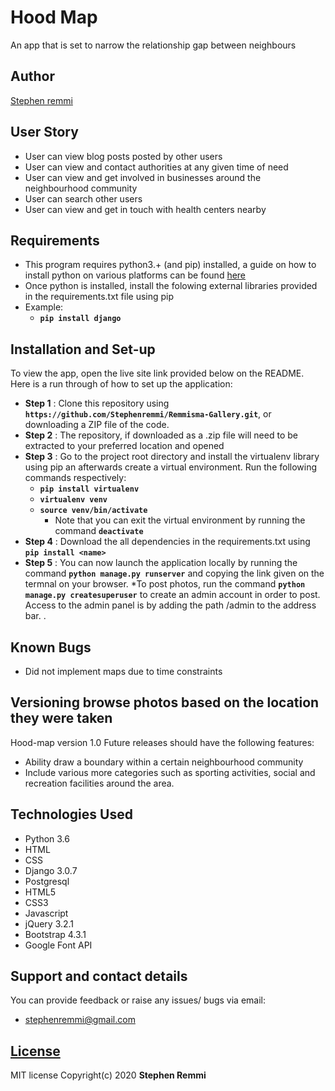 # Hood Map
An app that is set to narrow the relationship gap between neighbours

## Author
[Stephen remmi](https://github.com/Stephenremmi)

## User Story
* User can view blog posts posted by other users
* User can view and contact authorities at any given time of need
* User can view and get involved in businesses around the neighbourhood community
* User can search other users
* User can view and get in touch with health centers nearby
## Requirements
* This program requires python3.+ (and pip) installed, a guide on how to install python on various platforms can be found [here](https://docs.djangoproject.com/en/3.0/topics/install/)
* Once python is installed, install the folowing external libraries provided in the requirements.txt file using pip
* Example: 
    * **`pip install django`**

## Installation and Set-up
To view the app, open the live site link provided below on the README.
Here is a run through of how to set up the application:
* **Step 1** : Clone this repository using **`https://github.com/Stephenremmi/Remmisma-Gallery.git`**, or downloading a ZIP file of the code.
* **Step 2** : The repository, if downloaded as a .zip file will need to be extracted to your preferred location and opened
* **Step 3** : Go to the project root directory and install the virtualenv library using pip an afterwards create a virtual environment. Run the following commands respectively:
    * **`pip install virtualenv`**
    * **`virtualenv venv`**
    * **`source venv/bin/activate`**
        * Note that you can exit the virtual environment by running the command **`deactivate`**
* **Step 4** : Download the all dependencies in the requirements.txt using **`pip install <name>`**
* **Step 5** : You can now launch the application locally by running the command **`python manage.py runserver`** and copying the link given on the termnal on your browser.
*To post photos, run the command **`python manage.py createsuperuser`** to create an admin account in order to post. Access to the admin panel is by adding the path /admin to the address bar.
    .

## Known Bugs
* Did not implement maps due to time constraints

## Versioning browse photos based on the location they were taken
Hood-map version 1.0
Future releases should have the following features:
* Ability draw a boundary within a certain neighbourhood community
* Include various more categories such as sporting activities, social and recreation facilities around the area.

## Technologies Used
* Python 3.6
* HTML  
* CSS
* Django 3.0.7
* Postgresql
* HTML5
* CSS3
* Javascript
* jQuery 3.2.1
* Bootstrap 4.3.1
* Google Font API

## Support and contact details
You can provide feedback or raise any issues/ bugs via email:
* stephenremmi@gmail.com

## [License](hhttps://github.com/Stephenremmi/Hood-Map/blob/master/LICENSE)
MIT license Copyright(c) 2020 **Stephen Remmi**
